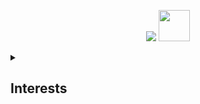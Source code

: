 <p align="center">
    <img src="https://skillicons.dev/icons?i=react,vue,typescript,py,haskell" />
    <img width="50" height="50" src="https://www.rustacean.net/assets/rustacean-orig-noshadow.svg" />
</p>

<details>
  <summary><h2>Interests</h2></summary><p>
    
- Scientific computing, applied mathematics, cellular automata and Lenia ("mathematical lifeforms")
    
- Programming languages design and development
  
- General full-stack software development
  
</p>
</details>


